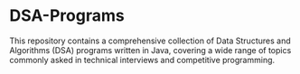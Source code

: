 # DSA-Programs
This repository contains a comprehensive collection of Data Structures and Algorithms (DSA) programs written in Java, covering a wide range of topics commonly asked in technical interviews and competitive programming.
